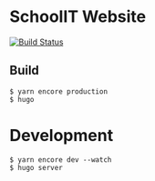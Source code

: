 # SchoolIT Website

[![Build Status](https://drone.mmarnitz.de/api/badges/marcel/schoolit/status.svg)](https://drone.mmarnitz.de/marcel/schoolit)

## Build

```
$ yarn encore production
$ hugo
```

# Development

```
$ yarn encore dev --watch
$ hugo server
```